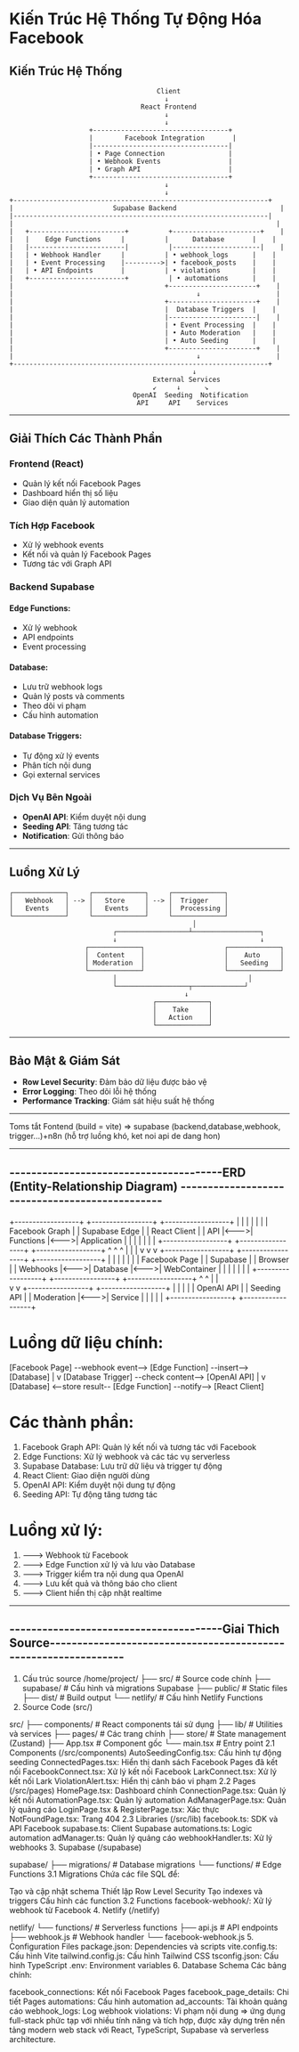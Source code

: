 # Kiến Trúc Hệ Thống Tự Động Hóa Facebook


## Kiến Trúc Hệ Thống
```
                                     Client
                                       ↓
                                 React Frontend
                                       ↓
                                       ↓
                    +----------------------------------+
                    |        Facebook Integration       |
                    |----------------------------------|
                    | • Page Connection                |
                    | • Webhook Events                 |
                    | • Graph API                      |
                    +----------------------------------+
                                       ↓
                                       ↓
+----------------------------------------------------------------+
|                         Supabase Backend                          |
|----------------------------------------------------------------|
|                                                                  |
|   +------------------------+          +----------------------+    |
|   |    Edge Functions     |          |      Database       |    |
|   |------------------------|          |----------------------|    |
|   | • Webhook Handler     |          | • webhook_logs      |    |
|   | • Event Processing    |--------->| • facebook_posts    |    |
|   | • API Endpoints       |          | • violations        |    |
|   +------------------------+          | • automations      |    |
|                                      +----------------------+    |
|                                              ↓                   |
|                                      +----------------------+    |
|                                      |  Database Triggers  |    |
|                                      |----------------------|    |
|                                      | • Event Processing  |    |
|                                      | • Auto Moderation   |    |
|                                      | • Auto Seeding      |    |
|                                      +----------------------+    |
|                                              ↓                   |
+----------------------------------------------------------------+
                                              ↓
                                    External Services
                                    ↙     ↓      ↘
                               OpenAI  Seeding  Notification
                                API     API    Services
```

---

## Giải Thích Các Thành Phần

### Frontend (React)
- Quản lý kết nối Facebook Pages
- Dashboard hiển thị số liệu
- Giao diện quản lý automation

### Tích Hợp Facebook
- Xử lý webhook events
- Kết nối và quản lý Facebook Pages
- Tương tác với Graph API

### Backend Supabase

#### Edge Functions:
- Xử lý webhook
- API endpoints
- Event processing

#### Database:
- Lưu trữ webhook logs
- Quản lý posts và comments
- Theo dõi vi phạm
- Cấu hình automation

#### Database Triggers:
- Tự động xử lý events
- Phân tích nội dung
- Gọi external services

### Dịch Vụ Bên Ngoài
- **OpenAI API**: Kiểm duyệt nội dung
- **Seeding API**: Tăng tương tác
- **Notification**: Gửi thông báo

---

## Luồng Xử Lý
```
┌─────────────┐     ┌─────────────┐     ┌─────────────┐
│   Webhook   │ --> │   Store     │ --> │  Trigger    │
│   Events    │     │   Events    │     │  Processing │
└─────────────┘     └─────────────┘     └─────────────┘
                                              │
                          ┌──────────────────┴─────────────────┐
                          ↓                                    ↓
                   ┌─────────────┐                    ┌─────────────┐
                   │  Content    │                    │    Auto     │
                   │ Moderation  │                    │   Seeding   │
                   └─────────────┘                    └─────────────┘
                          │                                 │
                          └──────────────────┬─────────────┘
                                            ↓
                                    ┌─────────────┐
                                    │    Take     │
                                    │   Action    │
                                    └─────────────┘
```

---

## Bảo Mật & Giám Sát
- **Row Level Security**: Đảm bảo dữ liệu được bảo vệ
- **Error Logging**: Theo dõi lỗi hệ thống
- **Performance Tracking**: Giám sát hiệu suất hệ thống

---

Toms tắt
Fontend (build = vite) => supabase (backend,database,webhook, trigger...)+n8n (hỗ trợ luồng khó, ket noi api de dang hon)

------------------------------------------------------------------------------------------------------------------------
---------------------------------------ERD (Entity-Relationship Diagram) -----------------------------------------------
------------------------------------------------------------------------------------------------------------------------

+------------------+     +-----------------+     +------------------+
|                  |     |                 |     |                  |
|  Facebook Graph  |     |  Supabase Edge  |     |   React Client  |
|      API        |<--->|    Functions    |<--->|   Application    |
|                  |     |                 |     |                  |
+------------------+     +-----------------+     +------------------+
         ^                      ^                        ^
         |                      |                        |
         v                      v                        v
+------------------+     +-----------------+     +------------------+
|                  |     |                 |     |                  |
|   Facebook Page  |     |    Supabase    |     |    Browser      |
|    Webhooks     |<--->|    Database     |<--->|   WebContainer  |
|                  |     |                 |     |                  |
+------------------+     +-----------------+     +------------------+
                              ^     ^
                              |     |  
                              v     v
                        +-----------------+     +------------------+
                        |                 |     |                  |
                        |    OpenAI API   |     |   Seeding API   |
                        |   Moderation    |<--->|    Service      |
                        |                 |     |                  |
                        +-----------------+     +------------------+

Luồng dữ liệu chính:
=====================

[Facebook Page] --webhook event--> [Edge Function] --insert--> [Database]
                                        |
                                        v
[Database Trigger] --check content--> [OpenAI API]
                                        |
                                        v  
[Database] <--store result-- [Edge Function] --notify--> [React Client]

Các thành phần:
==============
1. Facebook Graph API: Quản lý kết nối và tương tác với Facebook
2. Edge Functions: Xử lý webhook và các tác vụ serverless
3. Supabase Database: Lưu trữ dữ liệu và trigger tự động
4. React Client: Giao diện người dùng
5. OpenAI API: Kiểm duyệt nội dung tự động
6. Seeding API: Tự động tăng tương tác

Luồng xử lý:
===========
1. ---> Webhook từ Facebook
2. ---> Edge Function xử lý và lưu vào Database  
3. ---> Trigger kiểm tra nội dung qua OpenAI
4. ---> Lưu kết quả và thông báo cho client
5. ---> Client hiển thị cập nhật realtime

------------------------------------------------------------------------------------------------------------------------
---------------------------------------Giai Thich Source----------------------------------------------------------------
------------------------------------------------------------------------------------------------------------------------

1. Cấu trúc source
/home/project/
├── src/               # Source code chính
├── supabase/          # Cấu hình và migrations Supabase
├── public/           # Static files
├── dist/             # Build output
└── netlify/          # Cấu hình Netlify Functions
2. Source Code (src/)

src/
├── components/       # React components tái sử dụng
├── lib/             # Utilities và services
├── pages/           # Các trang chính
├── store/           # State management (Zustand)
├── App.tsx          # Component gốc
└── main.tsx         # Entry point
2.1 Components (/src/components)
AutoSeedingConfig.tsx: Cấu hình tự động seeding
ConnectedPages.tsx: Hiển thị danh sách Facebook Pages đã kết nối
FacebookConnect.tsx: Xử lý kết nối Facebook
LarkConnect.tsx: Xử lý kết nối Lark
ViolationAlert.tsx: Hiển thị cảnh báo vi phạm
2.2 Pages (/src/pages)
HomePage.tsx: Dashboard chính
ConnectionPage.tsx: Quản lý kết nối
AutomationPage.tsx: Quản lý automation
AdManagerPage.tsx: Quản lý quảng cáo
LoginPage.tsx & RegisterPage.tsx: Xác thực
NotFoundPage.tsx: Trang 404
2.3 Libraries (/src/lib)
facebook.ts: SDK và API Facebook
supabase.ts: Client Supabase
automations.ts: Logic automation
adManager.ts: Quản lý quảng cáo
webhookHandler.ts: Xử lý webhooks
3. Supabase (/supabase)

supabase/
├── migrations/      # Database migrations
└── functions/      # Edge Functions
3.1 Migrations
Chứa các file SQL để:

Tạo và cập nhật schema
Thiết lập Row Level Security
Tạo indexes và triggers
Cấu hình các function
3.2 Functions
facebook-webhook/: Xử lý webhook từ Facebook
4. Netlify (/netlify)

netlify/
└── functions/      # Serverless functions
    ├── api.js     # API endpoints
    ├── webhook.js  # Webhook handler
    └── facebook-webhook.js
5. Configuration Files
package.json: Dependencies và scripts
vite.config.ts: Cấu hình Vite
tailwind.config.js: Cấu hình Tailwind CSS
tsconfig.json: Cấu hình TypeScript
.env: Environment variables
6. Database Schema
Các bảng chính:

facebook_connections: Kết nối Facebook Pages
facebook_page_details: Chi tiết Pages
automations: Cấu hình automation
ad_accounts: Tài khoản quảng cáo
webhook_logs: Log webhook
violations: Vi phạm nội dung
=> ứng dụng full-stack phức tạp với nhiều tính năng và tích hợp, được xây dựng trên nền tảng modern web stack với React, TypeScript, Supabase và serverless architecture.

